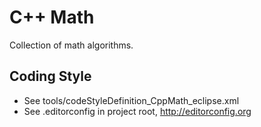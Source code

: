 C++ Math
========

Collection of math algorithms.


Coding Style
------------

* See tools/codeStyleDefinition_CppMath_eclipse.xml
* See .editorconfig in project root, http://editorconfig.org